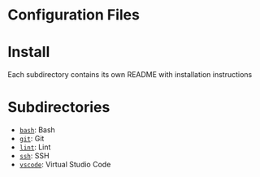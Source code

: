 # Configuration Files

# Install
Each subdirectory contains its own README with installation instructions

# Subdirectories
- [`bash`](bash/README.md): Bash
- [`git`](git/README.md): Git
- [`lint`](lint/README.md): Lint
- [`ssh`](ssh/README.md): SSH
- [`vscode`](vscode/README.md): Virtual Studio Code
